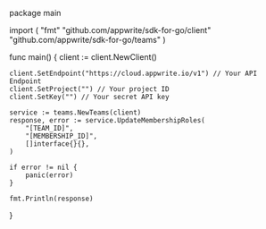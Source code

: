 package main

import (
    "fmt"
    "github.com/appwrite/sdk-for-go/client"
    "github.com/appwrite/sdk-for-go/teams"
)

func main() {
    client := client.NewClient()

    client.SetEndpoint("https://cloud.appwrite.io/v1") // Your API Endpoint
    client.SetProject("") // Your project ID
    client.SetKey("") // Your secret API key

    service := teams.NewTeams(client)
    response, error := service.UpdateMembershipRoles(
        "[TEAM_ID]",
        "[MEMBERSHIP_ID]",
        []interface{}{},
    )

    if error != nil {
        panic(error)
    }

    fmt.Println(response)
}
